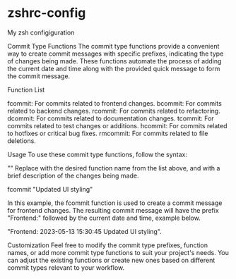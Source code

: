 # zshrc-config
My zsh configiguration

Commit Type Functions
The commit type functions provide a convenient way to create commit messages with specific prefixes, indicating the type of changes being made. These functions automate the process of adding the current date and time along with the provided quick message to form the commit message.

Function List

fcommit: For commits related to frontend changes.
bcommit: For commits related to backend changes.
rcommit: For commits related to refactoring.
dcommit: For commits related to documentation changes.
tcommit: For commits related to test changes or additions.
hcommit: For commits related to hotfixes or critical bug fixes.
rmcommit: For commits related to file deletions.

Usage
To use these commit type functions, follow the syntax:

<commit-type-function> "<quick-message>"
Replace <commit-type-function> with the desired function name from the list above, and <quick-message> with a brief description of the changes being made.


fcommit "Updated UI styling"

In this example, the fcommit function is used to create a commit message for frontend changes.
The resulting commit message will have the prefix "Frontend:" followed by the current date and time, example below.

"Frontend: 2023-05-13 15:30:45 Updated UI styling".

Customization
Feel free to modify the commit type prefixes, function names, or add more commit type functions to suit your project's needs. You can adjust the existing functions or create new ones based on different commit types relevant to your workflow.
